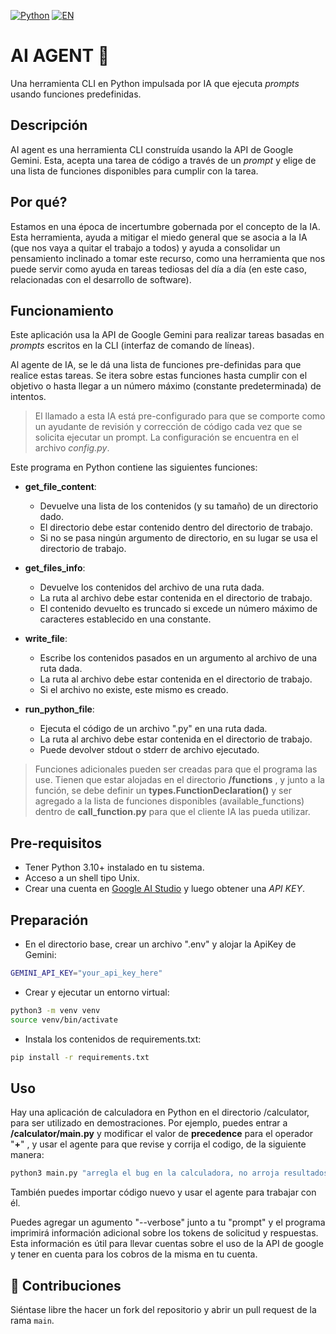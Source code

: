[![Python](https://img.shields.io/badge/code-Python-green?logo=python)](README.md)
[![EN](https://img.shields.io/badge/lang-EN-red?logo=translate)](README.md)

# AI AGENT 🤖


Una herramienta CLI en Python impulsada por IA que ejecuta _prompts_ usando funciones predefinidas.

## Descripción 

AI agent es una herramienta CLI construída usando la API de Google Gemini.
Esta, acepta una tarea de código a través de un _prompt_ y elige
de una lista de funciones disponibles para cumplir con la tarea.


## Por qué?

Estamos en una época de incertumbre gobernada por el concepto de la IA. Esta herramienta, ayuda a mitigar el miedo general que se asocia a la IA (que nos vaya a quitar el trabajo a todos) y ayuda a consolidar un pensamiento inclinado a tomar este recurso, como una herramienta que nos puede servir como ayuda en tareas tediosas del día a día (en este caso, relacionadas con el desarrollo de software).

## Funcionamiento

Este aplicación usa la API de Google Gemini para realizar tareas basadas en _prompts_ escritos en la CLI (interfaz de comando de líneas).

Al agente de IA, se le dá una lista de funciones pre-definidas para que realice estas tareas.
Se itera sobre estas funciones hasta cumplir con el objetivo o 
hasta llegar a un número máximo (constante predeterminada) de intentos.

> El llamado a esta IA está pre-configurado para que se comporte como un ayudante de revisión y corrección de código cada vez que se solicita ejecutar un prompt. La configuración se encuentra en el archivo _config.py_.


Este programa en Python contiene las siguientes funciones:

- __get_file_content__:
    - Devuelve una lista de los contenidos (y su tamaño) de un directorio dado.
    - El directorio debe estar contenido dentro del directorio de trabajo.
    - Si no se pasa ningún argumento de directorio, en su lugar se usa el directorio de trabajo.

- __get_files_info__:
    - Devuelve los contenidos del archivo de una ruta dada.
    - La ruta al archivo debe estar contenida en el directorio de trabajo.
    - El contenido devuelto es truncado si excede un número máximo de caracteres establecido en una constante.

- __write_file__:
    - Escribe los contenidos pasados en un argumento al archivo de una ruta dada.
    - La ruta al archivo debe estar contenida en el directorio de trabajo.
    - Si el archivo no existe, este mismo es creado.

- __run_python_file__:
    - Ejecuta el código de un archivo ".py" en una ruta dada.
    - La ruta al archivo debe estar contenida en el directorio de trabajo.
    - Puede devolver stdout o stderr de archivo ejecutado.


> Funciones adicionales pueden ser creadas para que el programa las use. Tienen que estar alojadas en el directorio **/functions** , y junto a la función, se debe definir un **types.FunctionDeclaration()** y ser agregado a la lista de funciones disponibles (available_functions) dentro de **call_function.py** para que el cliente IA las pueda utilizar. 

## Pre-requisitos

- Tener Python 3.10+ instalado en tu sistema.
- Acceso a un shell tipo Unix.
- Crear una cuenta en [Google AI Studio](https://aistudio.google.com/) y luego obtener una *API KEY*.

## Preparación

- En el directorio base, crear un archivo ".env" y alojar la ApiKey de Gemini:
```bash
GEMINI_API_KEY="your_api_key_here"
```

- Crear y ejecutar un entorno virtual:
```bash
python3 -m venv venv
source venv/bin/activate
```

- Instala los contenidos de requirements.txt:
```bash
pip install -r requirements.txt
```

## Uso

Hay una aplicación de calculadora en Python en el directorio /calculator, para ser utilizado en demostraciones. Por ejemplo, puedes entrar a **/calculator/main.py** y modificar el valor de **precedence** para el operador "**+**" , y usar el agente para que revise y corrija el codigo, de la siguiente manera:

```bash
python3 main.py "arregla el bug en la calculadora, no arroja resultados precisos en la operación de 'sum'"
```

También puedes importar código nuevo y usar el agente para trabajar con él.

Puedes agregar un agumento "--verbose" junto a tu "prompt" y el programa imprimirá información adicional sobre los tokens de solicitud y respuestas. Esta información es útil para llevar cuentas sobre el uso de la API de google y tener en cuenta para los cobros de la misma en tu cuenta.


## 🤝 Contribuciones

Siéntase libre the hacer un fork del repositorio y abrir un pull request de la rama `main`. 
